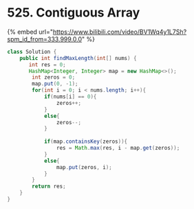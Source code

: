 # 525. Contiguous Array



{% embed url="https://www.bilibili.com/video/BV1Wq4y1L7Sh?spm_id_from=333.999.0.0" %}

```java
class Solution {
    public int findMaxLength(int[] nums) {
       int res = 0;
       HashMap<Integer, Integer> map = new HashMap<>();
        int zeros = 0;
        map.put(0, -1);
        for(int i = 0; i < nums.length; i++){
            if(nums[i] == 0){
                zeros++;
            }
            else{
                zeros--;
            }
            
            if(map.containsKey(zeros)){
                res = Math.max(res, i - map.get(zeros));
            }
            else{
                map.put(zeros, i);
            }
        }
        return res;
    }
}
```

